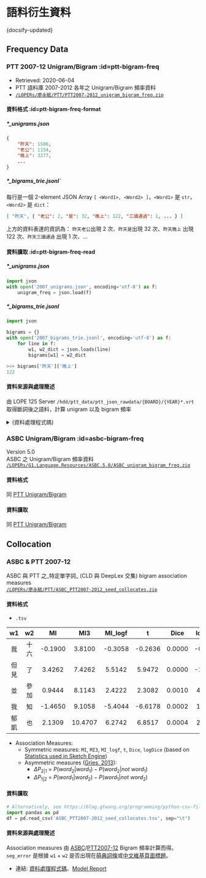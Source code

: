 # 語料衍生資料

{docsify-updated}


## Frequency Data


### PTT 2007-12 Unigram/Bigram  :id=ptt-bigram-freq

- Retrieved: 2020-06-04
- PTT 語料庫 2007-2012 各年之 Unigram/Bigram 頻率資料
- [`/LOPERs/廖永賦/PTT/PTT2007-2012_unigram_bigram_freq.zip`](https://drive.google.com/file/d/1sbrwwla7V9VjZXG-qTX_zcqxp5xehU-j)


#### 資料格式 :id=ptt-bigram-freq-format

##### *_unigrams.json

```json
{
    "昨天": 1506,
    "老公": 1154,
    "晚上": 3277, 
    ...
}
```

##### *_bigrams_trie.jsonl`

每行是一個 2-element JSON Array `[ <Word1>, <Word2> ]`，`<Word1>` 是 `str`，`<Word2>` 是 `dict`：

```json
[ "昨天", { "老公": 2, "是": 32, "晚上": 122, "三讀通過": 1, ... } ]
```

上方的資料表達的資訊為： `昨天老公`出現 2 次、`昨天是`出現 32 次、`昨天晚上` 出現 122 次、`昨天三讀通過` 出現 1 次、...



#### 資料讀取  :id=ptt-bigram-freq-read


##### *_unigrams.json

```python
import json
with open('2007_unigrams.json', encoding='utf-8') as f:
    unigram_freq = json.load(f)
```

##### *_bigrams_trie.jsonl

```python
import json

bigrams = {}
with open('2007_bigrams_trie.jsonl', encoding='utf-8') as f:
    for line in f:
        w1, w2_dict = json.loads(line)
        bigrams[w1] = w2_dict
```

```python
>>> bigrams['昨天']['晚上']
122
```


#### 資料來源與處理簡述

由 LOPE 125 Server `/hdd/ptt_data/ptt_json_rawdata/{BOARD}/{YEAR}*.vrt` 取得斷詞後之語料，計算 unigram 以及 bigram 頻率

<details>
<summary>(資料處理程式碼)</summary>

```python
# vrt2Bigrams.py
import os
import pathlib
import json
from functools import reduce
from bs4 import BeautifulSoup
from nltk import bigrams

def main():
    YEARS =  [2007, 2008, 2009, 2010, 2011, 2012]
    cwd = pathlib.Path(".")
    ptt = pathlib.Path("/hdd/ptt_data/ptt_json_rawdata")
    
    # Convert to bigrams
    for YEAR in YEARS:
        Bigrams = {}

        for fp in ptt.rglob(f"*/{YEAR}/*.vrt"):

            post = vrt2tokens(fp)
            for sent in post:
                
                # Count bigram
                for w1, w2 in bigrams(sent):
                    if w1 not in Bigrams:
                        Bigrams[w1] = {}
                    
                    if w2 not in Bigrams[w1]:
                        Bigrams[w1][w2] = {
                            'freq': 1,
                            'disp': {fp.stem}
                        }
                    else:
                        Bigrams[w1][w2]['freq'] += 1
                        Bigrams[w1][w2]['disp'].add(fp.stem)

            # Write file source log
            with open(f"post_src_{YEARS[0]}-{YEARS[-1]}.log", "a") as f:
                f.write(str(fp))
                f.write('\n')
    
        # Convert docnames to dispersion
        for w1 in Bigrams:
            for w2 in Bigrams[w1]:
                Bigrams[w1][w2]['disp'] = len(Bigrams[w1][w2]['disp'])

        # Save yearly data
        with open(f"{YEAR}_bigrams_trie.json", "w") as f:
            json.dump(Bigrams, f, ensure_ascii=False)

def vrt2tokens(fp):
    with open(fp) as f:
        data = f.read()

    # Extract body & comments
    soup = BeautifulSoup(data, 'lxml')
    body = soup.find(type="body").text.split('\n')
    comments = [tag.text.split('\n') for tag in soup.find_all(type="comment")]
    comments = reduce(lambda x, y: x + ['NEWLINE\tNEWLINE'] +  y, comments, [])

    # Convert to tokens
    post = []
    sent = []
    for tk_tag in body +  ['NEWLINE\tNEWLINE'] + comments:
        if tk_tag != 'NEWLINE\tNEWLINE':
            tk = tk_tag.split('\t')[0]
            if tk != '':
                sent.append(tk)
        else:
            if len(sent) != 0:
                post.append(sent)
                sent = []
    
    return post

if __name__ == "__main__":
    main()
```

</details>


### ASBC Unigram/Bigram  :id=asbc-bigram-freq

Version 5.0  
ASBC 之 Unigram/Bigram 頻率資料  
[`/LOPERs/G1.Language.Resources/ASBC.5.0/ASBC_unigram_bigram_freq.zip`](https://drive.google.com/file/d/1A_mpBlahG_m3REXpIOwG0aUHqVReuoQj)  


#### 資料格式

同 [PTT Unigram/Bigram](#ptt-bigram-freq-format)


#### 資料讀取

同 [PTT Unigram/Bigram](#ptt-bigram-freq-read)



## Collocation

### ASBC & PTT 2007-12

ASBC 與 PTT 之_特定單字詞_ (CLD 與 DeepLex 交集) bigram association measures  
[`/LOPERs/廖永賦/PTT/ASBC_PTT2007-2012_seed_collocates.zip`](https://drive.google.com/file/d/1MfKrbY3Qw6mgTsiUfUu-mW2mBRt7RUHe)  


#### 資料格式

- `.tsv`

| w1 | w2 | MI | MI3 | MI_logf | t | Dice | logDice | deltaP21 | deltaP12 | src | seg_error |
|:-:|:-:|:-:|:-:|:-:|:-:|:-:|:-:|:-:|:-:|:-:|:-:|
| 我 | 十六 | -0.1900 | 3.8100 | -0.3058 | -0.2636 | 0.0000 | -0.7011 | 0.0000 | 0.0188 | PTT2010 | FALSE |
| 但見 | 了 | 3.4262 | 7.4262 | 5.5142 | 5.9472 | 0.0000 | -1.1876 | 0.1344 | -0.0140 | PTT2012 | FALSE |
| 並 | 參加 | 0.9444 | 8.1143 | 2.4222 | 2.3082 | 0.0010 | 4.0637 | 0.0003 | 0.0037 | ASBC | FALSE |
| 我 | 知 | -1.4650 | 9.1058 | -5.4044 | -6.6178 | 0.0002 | 1.4788 | -0.0002 | 0.0073 | PTT2012 | TRUE |
| 郁凱 | 也 | 2.1309 | 10.4707 | 6.2742 | 6.8517 | 0.0004 | 2.6542 | 0.0261 | -0.0076 | PTT2011 | FALSE |

- Association Measures:
    - Symmetric measures: `MI`, `MI3`, `MI_logf`, `t`, `Dice`, `logDice` (based on [Statistics used in Sketch Engine](https://www.sketchengine.eu/wp-content/uploads/ske-statistics.pdf))
    - Asymmetric measures ([Gries, 2013](http://www.stgries.info/research/2013_STG_DeltaP&H_IJCL.pdf)): 
        - $\Delta P_{2|1}$ = $P(word_2|word_1) - P(word_2|not~word_1)$
        - $\Delta P_{1|2}$ = $P(word_1|word_2) - P(word_1|not~word_2)$


#### 資料讀取

```python
# Alternatively, see https://blog.gtwang.org/programming/python-csv-file-reading-and-writing-tutorial
import pandas as pd
df = pd.read_csv('ASBC_PTT2007-2012_seed_collocates.tsv', sep="\t")
```


#### 資料來源與處理簡述

Association measures 由 [ASBC](#asbc-bigram-freq)/[PTT2007-12](#ptt-bigram-freq) Bigram 頻率計算而得。`seg_error` 是根據 `w1` + `w2` 是否出現在[萌典詞條](/lexical-items#萌典詞條)或[中文維基頁面標題](/lexical-items#中文維基標題)。

- 連結: [資料處理程式碼](https://github.com/lopentu/PTT_collocates)、[Model Report](https://lopentu.github.io/PTT_collocates/20200703)
